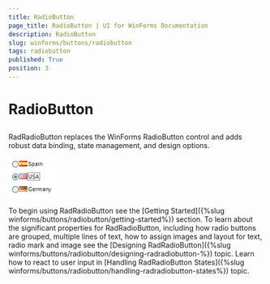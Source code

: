 ```yaml
---
title: RadioButton
page_title: RadioButton | UI for WinForms Documentation
description: RadioButton
slug: winforms/buttons/radiobutton
tags: radiobutton
published: True
position: 3
---
```


# RadioButton



## 

RadRadioButton replaces the WinForms RadioButton control and adds robust data binding, state management, and design options. 

![buttons-radiobutton-overview 001](images/buttons-radiobutton-overview001.png)

To begin using RadRadioButton see the [Getting Started]({%slug winforms/buttons/radiobutton/getting-started%}) section. To learn about the significant properties for RadRadioButton, including how radio buttons are grouped, multiple lines of text, how to assign images and layout for text, radio mark and image see the [Designing RadRadioButton]({%slug winforms/buttons/radiobutton/designing-radradiobutton-%}) topic. Learn how to react to user input in [Handling RadRadioButton States]({%slug winforms/buttons/radiobutton/handling-radradiobutton-states%}) topic.
